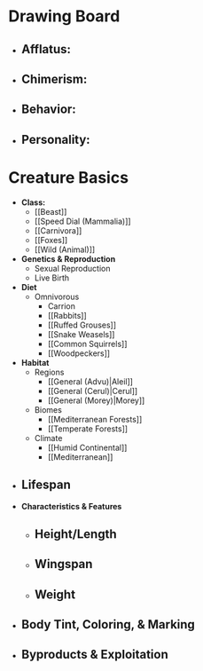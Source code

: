 # Drawing Board
- **Afflatus:**
	- 
- **Chimerism:**
	- 
- **Behavior:**
	- 
- **Personality:**
	- 
# Creature Basics
- **Class:**
	- [[Beast]]
	- [[Speed Dial (Mammalia)]]
	- [[Carnivora]]
	- [[Foxes]]
	- [[Wild (Animal)]]
- **Genetics & Reproduction**
	- Sexual Reproduction
	- Live Birth
- **Diet**
	- Omnivorous
		- Carrion
		- [[Rabbits]]
		- [[Ruffed Grouses]]
		- [[Snake Weasels]]
		- [[Common Squirrels]]
		- [[Woodpeckers]]
- **Habitat**
	- Regions
		- [[General (Advu)|Aleil]]
		- [[General (Cerul)|Cerul]]
		- [[General (Morey)|Morey]]
	- Biomes
		- [[Mediterranean Forests]]
		- [[Temperate Forests]]
	- Climate
		- [[Humid Continental]]
		- [[Mediterranean]]
- **Lifespan**
	- 
- **Characteristics & Features**
	- Height/Length
		- 
	- Wingspan
		- 
	- Weight
		- 
- **Body Tint, Coloring, & Marking**
	- 
- **Byproducts & Exploitation**
	- 
